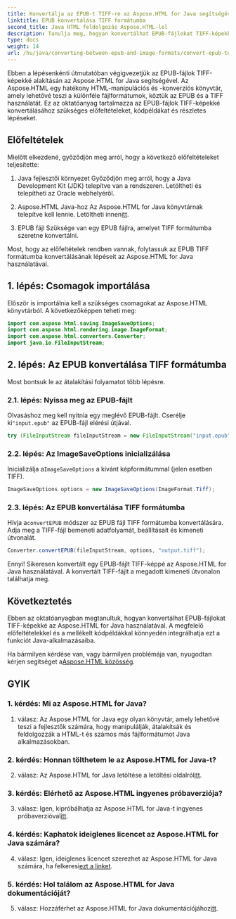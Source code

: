 ```yaml
---
title: Konvertálja az EPUB-t TIFF-re az Aspose.HTML for Java segítségével
linktitle: EPUB konvertálása TIFF formátumba
second_title: Java HTML feldolgozás Aspose.HTML-lel
description: Tanulja meg, hogyan konvertálhat EPUB-fájlokat TIFF-képekké Java nyelven az Aspose.HTML segítségével, amely egy hatékony HTML-manipulációs könyvtár.
type: docs
weight: 14
url: /hu/java/converting-between-epub-and-image-formats/convert-epub-to-tiff/
---
```

Ebben a lépésenkénti útmutatóban végigvezetjük az EPUB-fájlok TIFF-képekké alakításán az Aspose.HTML for Java segítségével. Az Aspose.HTML egy hatékony HTML-manipulációs és -konverziós könyvtár, amely lehetővé teszi a különféle fájlformátumok, köztük az EPUB és a TIFF használatát. Ez az oktatóanyag tartalmazza az EPUB-fájlok TIFF-képekké konvertálásához szükséges előfeltételeket, kódpéldákat és részletes lépéseket.

## Előfeltételek

Mielőtt elkezdené, győződjön meg arról, hogy a következő előfeltételeket teljesítette:

1. Java fejlesztői környezet
Győződjön meg arról, hogy a Java Development Kit (JDK) telepítve van a rendszeren. Letöltheti és telepítheti az Oracle webhelyéről.

2. Aspose.HTML Java-hoz
 Az Aspose.HTML for Java könyvtárnak telepítve kell lennie. Letöltheti innen[itt](https://releases.aspose.com/html/java/).

3. EPUB fájl
Szüksége van egy EPUB fájlra, amelyet TIFF formátumba szeretne konvertálni.

Most, hogy az előfeltételek rendben vannak, folytassuk az EPUB TIFF formátumba konvertálásának lépéseit az Aspose.HTML for Java használatával.

## 1. lépés: Csomagok importálása

Először is importálnia kell a szükséges csomagokat az Aspose.HTML könyvtárból. A következőképpen teheti meg:

```java
import com.aspose.html.saving.ImageSaveOptions;
import com.aspose.html.rendering.image.ImageFormat;
import com.aspose.html.converters.Converter;
import java.io.FileInputStream;
```

## 2. lépés: Az EPUB konvertálása TIFF formátumba

Most bontsuk le az átalakítási folyamatot több lépésre.

### 2.1. lépés: Nyissa meg az EPUB-fájlt

 Olvasáshoz meg kell nyitnia egy meglévő EPUB-fájlt. Cserélje ki`"input.epub"` az EPUB-fájl elérési útjával.

```java
try (FileInputStream fileInputStream = new FileInputStream("input.epub")) {
```

### 2.2. lépés: Az ImageSaveOptions inicializálása

 Inicializálja a`ImageSaveOptions` a kívánt képformátummal (jelen esetben TIFF).

```java
ImageSaveOptions options = new ImageSaveOptions(ImageFormat.Tiff);
```

### 2.3. lépés: Az EPUB konvertálása TIFF formátumba

 Hívja a`convertEPUB` módszer az EPUB fájl TIFF formátumba konvertálására. Adja meg a TIFF-fájl bemeneti adatfolyamát, beállításait és kimeneti útvonalát.

```java
Converter.convertEPUB(fileInputStream, options, "output.tiff");
```

Ennyi! Sikeresen konvertált egy EPUB-fájlt TIFF-képpé az Aspose.HTML for Java használatával. A konvertált TIFF-fájlt a megadott kimeneti útvonalon találhatja meg.

## Következtetés

Ebben az oktatóanyagban megtanultuk, hogyan konvertálhat EPUB-fájlokat TIFF-képekké az Aspose.HTML for Java használatával. A megfelelő előfeltételekkel és a mellékelt kódpéldákkal könnyedén integrálhatja ezt a funkciót Java-alkalmazásaiba.

Ha bármilyen kérdése van, vagy bármilyen problémája van, nyugodtan kérjen segítséget a[Aspose.HTML közösség](https://forum.aspose.com/).

## GYIK

### 1. kérdés: Mi az Aspose.HTML for Java?

1. válasz: Az Aspose.HTML for Java egy olyan könyvtár, amely lehetővé teszi a fejlesztők számára, hogy manipulálják, átalakítsák és feldolgozzák a HTML-t és számos más fájlformátumot Java alkalmazásokban.

### 2. kérdés: Honnan tölthetem le az Aspose.HTML for Java-t?

 2. válasz: Az Aspose.HTML for Java letöltése a letöltési oldalról[itt](https://releases.aspose.com/html/java/).

### 3. kérdés: Elérhető az Aspose.HTML ingyenes próbaverziója?

 3. válasz: Igen, kipróbálhatja az Aspose.HTML for Java-t ingyenes próbaverzióval[itt](https://releases.aspose.com/).

### 4. kérdés: Kaphatok ideiglenes licencet az Aspose.HTML for Java számára?

 4. válasz: Igen, ideiglenes licencet szerezhet az Aspose.HTML for Java számára, ha felkeresi[ezt a linket](https://purchase.aspose.com/temporary-license/).

### 5. kérdés: Hol találom az Aspose.HTML for Java dokumentációját?

 5. válasz: Hozzáférhet az Aspose.HTML for Java dokumentációjához[itt](https://reference.aspose.com/html/java/).